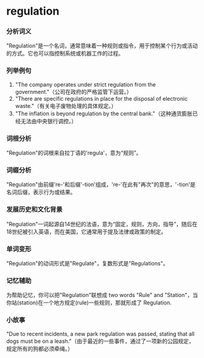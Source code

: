 # regulation

### 分析词义

  

"Regulation"是一个名词，通常意味着一种规则或指令，用于控制某个行为或活动的方式。它也可以指控制系统或机器工作的过程。

  

### 列举例句

  

1.  "The company operates under strict regulation from the government."（公司在政府的严格监管下运营。）
2.  "There are specific regulations in place for the disposal of electronic waste."（有关电子废物处理的具体规定。）
3.  "The inflation is beyond regulation by the central bank."（这种通货膨胀已经无法由中央银行调控。）

  

### 词根分析

  

"Regulation"的词根来自拉丁语的'regula'，意为“规则”。

  

### 词缀分析

  

"Regulation"由前缀're-'和后缀'-tion'组成，'re-'在此有"再次"的意思，'-tion'是名词后缀，表示行为或结果。

  

### 发展历史和文化背景

  

"Regulation"一词起源自14世纪的法语，意为“固定，规则，方向，指导”，随后在18世纪被引入英语，而在美国，它通常用于提及法律或政策的制定。

  

### 单词变形

  

"Regulation"的动词形式是"Regulate"，复数形式是"Regulations"。

  

### 记忆辅助

  

为帮助记忆，你可以把"Regulation"联想成 two words "Rule" and "Station"，当你站(station)在一个地方规定(rule)一些规则，那就形成了 Regulation.

  

### 小故事

  

"Due to recent incidents, a new park regulation was passed, stating that all dogs must be on a leash."（由于最近的一些事件，通过了一项新的公园规定，规定所有的狗都必须牵绳。）
